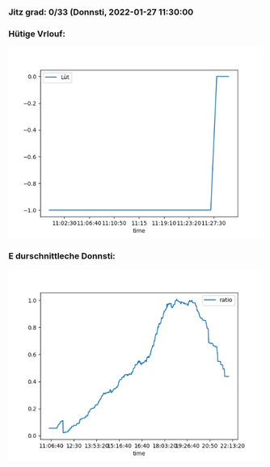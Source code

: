 ### Jitz grad: 0/33 (Donnsti, 2022-01-27 11:30:00

### Hütige Vrlouf:
![Graph](Today.png)

### E durschnittleche Donnsti:
![Graph](Donnsti.png)